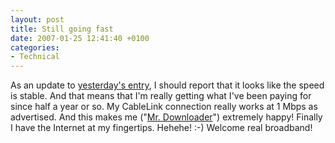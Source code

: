 ```yaml
---
layout: post
title: Still going fast
date: 2007-01-25 12:41:40 +0100
categories:
- Technical
---
```

As an update to <a href="http://www.rusiczki.net/blog/archives/2007/01/24/speeed">yesterday's entry</a>, I should report that it looks like the speed is stable. And that means that I'm really getting what I've been paying for since half a year or so. My CableLink connection really works at 1 Mbps as advertised. And this makes me ("<a href="http://www.rusiczki.net/blog/archives/2002/12/27/the_end_of_broadband">Mr. Downloader</a>") extremely happy! Finally I have the Internet at my fingertips. Hehehe! :-) Welcome real broadband!
